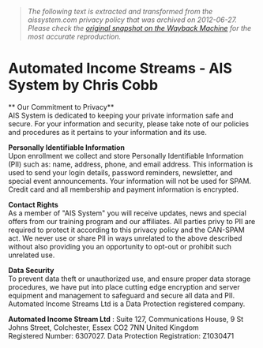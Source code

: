 > *The following text is extracted and transformed from the aissystem.com privacy policy that was archived on 2012-06-27. Please check the [original snapshot on the Wayback Machine](https://web.archive.org/web/20120627093526id_/http%3A//www.aissystem.com/Privacy.html) for the most accurate reproduction.*

# Automated Income Streams - AIS System by Chris Cobb

** Our Commitment to Privacy**  
AIS System is dedicated to keeping your private information safe and secure. For your information and security, please take note of our policies and procedures as it pertains to your information and its use.

**Personally Identifiable Information**  
Upon enrollment we collect and store Personally Identifiable Information (PII) such as: name, address, phone, and email address. This information is used to send your login details, password reminders, newsletter, and special event announcements. Your information will not be used for SPAM. Credit card and all membership and payment information is encrypted.

**Contact Rights**  
As a member of "AIS System" you will receive updates, news and special offers from our training program and our affiliates. All parties privy to PII are required to protect it according to this privacy policy and the CAN-SPAM act. We never use or share PII in ways unrelated to the above described without also providing you an opportunity to opt-out or prohibit such unrelated use.

**Data Security**  
To prevent data theft or unauthorized use, and ensure proper data storage procedures, we have put into place cutting edge encryption and server equipment and management to safeguard and secure all data and PII. Automated Income Streams Ltd is a Data Protection registered company.

**Automated Income Stream Ltd** : Suite 127, Communications House, 9 St Johns Street, Colchester, Essex CO2 7NN United Kingdom  
Registered Number: 6307027. Data Protection Registration: Z1030471
